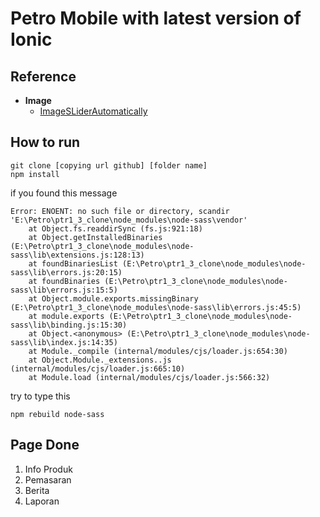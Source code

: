 # Petro Mobile with latest version of Ionic


## Reference

* **Image**
   * [ImageSLiderAutomatically](https://github.com/ahmadsolehin/Create-Autoplay-Slides-using-Ionic-2/tree/master/src/pages/home)
   
## How to run

 
````
git clone [copying url github] [folder name]
npm install

````
if you found this message

```
Error: ENOENT: no such file or directory, scandir 'E:\Petro\ptr1_3_clone\node_modules\node-sass\vendor'
    at Object.fs.readdirSync (fs.js:921:18)
    at Object.getInstalledBinaries (E:\Petro\ptr1_3_clone\node_modules\node-sass\lib\extensions.js:128:13)
    at foundBinariesList (E:\Petro\ptr1_3_clone\node_modules\node-sass\lib\errors.js:20:15)
    at foundBinaries (E:\Petro\ptr1_3_clone\node_modules\node-sass\lib\errors.js:15:5)
    at Object.module.exports.missingBinary (E:\Petro\ptr1_3_clone\node_modules\node-sass\lib\errors.js:45:5)
    at module.exports (E:\Petro\ptr1_3_clone\node_modules\node-sass\lib\binding.js:15:30)
    at Object.<anonymous> (E:\Petro\ptr1_3_clone\node_modules\node-sass\lib\index.js:14:35)
    at Module._compile (internal/modules/cjs/loader.js:654:30)
    at Object.Module._extensions..js (internal/modules/cjs/loader.js:665:10)
    at Module.load (internal/modules/cjs/loader.js:566:32)
```
try to type this

```
npm rebuild node-sass 
```

## Page Done
1. Info Produk
2. Pemasaran
3. Berita
4. Laporan